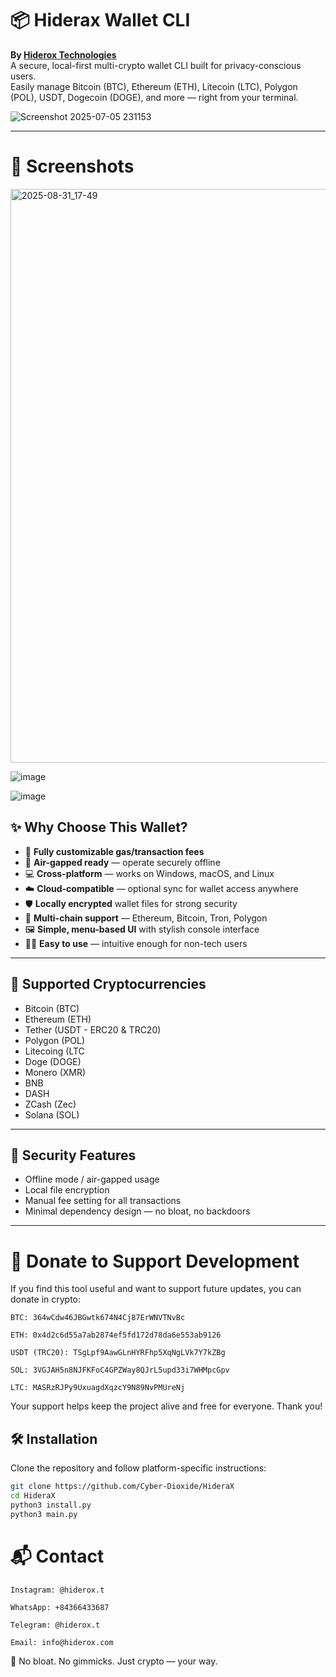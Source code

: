 # 📦 Hiderax Wallet CLI
**By [Hiderox Technologies](https://www.hiderox.com)**  
A secure, local-first multi-crypto wallet CLI built for privacy-conscious users.  
Easily manage Bitcoin (BTC), Ethereum (ETH), Litecoin (LTC), Polygon (POL), USDT, Dogecoin (DOGE), and more — right from your terminal.


![Screenshot 2025-07-05 231153](https://github.com/user-attachments/assets/d2fc27bf-cc27-4161-a0ce-a8f989130f53)


---
# 📸 Screenshots

<img width="1469" height="918" alt="2025-08-31_17-49" src="https://github.com/user-attachments/assets/4b37b96d-a229-41f6-8f3e-a29b887b66fa" />


![image](https://github.com/user-attachments/assets/54a486c0-537f-4b1e-819e-353425aba285)

![image](https://github.com/user-attachments/assets/dd7155ac-8191-48a8-a6db-848e2ada5012)


## ✨ Why Choose This Wallet?

- 🔧 **Fully customizable gas/transaction fees**
- 📴 **Air-gapped ready** — operate securely offline
- 💻 **Cross-platform** — works on Windows, macOS, and Linux
- ☁️ **Cloud-compatible** — optional sync for wallet access anywhere
- 🛡 **Locally encrypted** wallet files for strong security
- 🔄 **Multi-chain support** — Ethereum, Bitcoin, Tron, Polygon
- 🖼 **Simple, menu-based UI** with stylish console interface
- 👨‍💻 **Easy to use** — intuitive enough for non-tech users

---

## 🔧 Supported Cryptocurrencies

- Bitcoin (BTC)
- Ethereum (ETH)
- Tether (USDT - ERC20 & TRC20)
- Polygon (POL)
- Litecoing (LTC
- Doge (DOGE)
- Monero (XMR)
- BNB 
- DASH
- ZCash (Zec)
- Solana (SOL)
---

## 🔐 Security Features

- Offline mode / air-gapped usage
- Local file encryption
- Manual fee setting for all transactions
- Minimal dependency design — no bloat, no backdoors

---

# 🙌 Donate to Support Development

If you find this tool useful and want to support future updates, you can donate in crypto:

    BTC: 364wCdw46JBGwtk674N4Cj87ErWNVTNvBc

    ETH: 0x4d2c6d55a7ab2874ef5fd172d78da6e553ab9126

    USDT (TRC20): TSgLpf9AawGLnHYRFhp5XqNgLVk7Y7kZBg

    SOL: 3VGJAH5n8NJFKFoC4GPZWay8QJrL5upd33i7WHMpcGpv

    LTC: MASRzRJPy9UxuagdXqzcY9N89NvPMUreNj

Your support helps keep the project alive and free for everyone. Thank you!

## 🛠 Installation

Clone the repository and follow platform-specific instructions:

```bash
git clone https://github.com/Cyber-Dioxide/HideraX
cd HideraX
python3 install.py
python3 main.py
``` 

# 📬 Contact

    Instagram: @hiderox.t

    WhatsApp: +84366433687

    Telegram: @hiderox.t

    Email: info@hiderox.com

🚫 No bloat. No gimmicks. Just crypto — your way.

